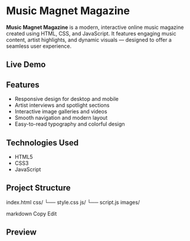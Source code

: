 # Music Magnet Magazine

**Music Magnet Magazine** is a modern, interactive online music magazine created using HTML, CSS, and JavaScript. It features engaging music content, artist highlights, and dynamic visuals — designed to offer a seamless user experience.

## Live Demo

## Features
- Responsive design for desktop and mobile
- Artist interviews and spotlight sections
- Interactive image galleries and videos
- Smooth navigation and modern layout
- Easy-to-read typography and colorful design

## Technologies Used
- HTML5
- CSS3
- JavaScript

## Project Structure
index.html css/ └── style.css js/ └── script.js images/

markdown
Copy
Edit

## Preview




